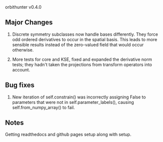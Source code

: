 orbithunter v0.4.0

Major Changes
-------------
1. Discrete symmetry subclasses now handle bases differently. They force odd ordered derivatives to
occur in the spatial basis. This leads to more sensible results instead of the zero-valued field that
would occur otherwise. 

2. More tests for core and KSE, fixed and expanded the derivative norm tests; they hadn't taken the
projections from transform operators into account. 

Bug fixes
---------
1. New iteration of self.constrain() was incorrectly assigning False to parameters that were not in 
self.parameter_labels(), causing self.from_numpy_array() to fail. 

Notes
-----
Getting readthedocs and github pages setup along with setup. 
